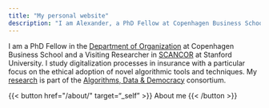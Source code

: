 ```yaml
---
title: "My personal website"
description: "I am Alexander, a PhD Fellow at Copenhagen Business School working with professionals, algorithmic work and wellbeing-related issues"
---
```


I am a PhD Fellow in the [Department of Organization](https://www.cbs.dk/en/research/departments-and-centres/department-of-organization) at Copenhagen Business School and a Visiting Researcher in [SCANCOR](https://scancor.org/) at Stanford University. I study digitalization processes in insurance with a particular focus on the ethical adoption of novel algorithmic tools and techniques. My [research](/research/) is part of the [Algorithms, Data & Democracy](https://algoritmer.org/) consortium.



{{< button href="/about/" target=“_self” >}} About me {{< /button >}}
